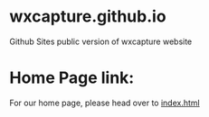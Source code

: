 # wxcapture.github.io
Github Sites public version of wxcapture website

# Home Page link:
For our home page, please head over to [index.html](https://wxcapture.github.io/index.html "The Homepage")
